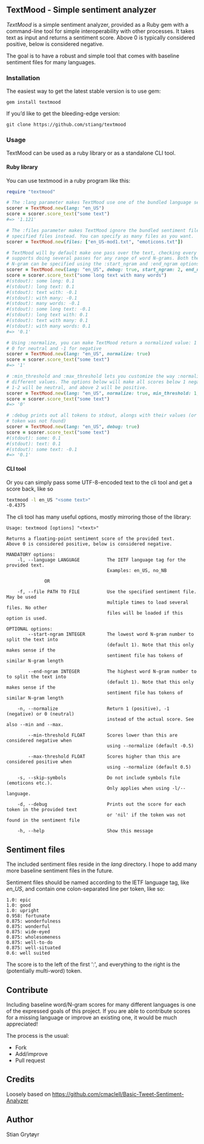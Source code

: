 ## TextMood - Simple sentiment analyzer
*TextMood* is a simple sentiment analyzer, provided as a Ruby gem with a command-line
tool for simple interoperability with other processes. It takes text as input and 
returns a sentiment score. Above 0 is typically considered positive, below is 
considered negative.

The goal is to have a robust and simple tool that comes with baseline sentiment files
for many languages.

### Installation
The easiest way to get the latest stable version is to use gem:

    gem install textmood

If you’d like to get the bleeding-edge version:

    git clone https://github.com/stiang/textmood

### Usage
TextMood can be used as a ruby library or as a standalone CLI tool.

#### Ruby library
You can use textmood in a ruby program like this:
```ruby
require "textmood"

# The :lang parameter makes TextMood use one of the bundled language sentiment files
scorer = TextMood.new(lang: "en_US")
score = scorer.score_text("some text")
#=> '1.121'

# The :files parameter makes TextMood ignore the bundled sentiment files and use the
# specified files instead. You can specify as many files as you want.
scorer = TextMood.new(files: ["en_US-mod1.txt", "emoticons.txt"])

# TextMood will by default make one pass over the text, checking every word, but it
# supports doing several passes for any range of word N-grams. Both the start and end 
# N-gram can be specified using the :start_ngram and :end_ngram options
scorer = TextMood.new(lang: "en_US", debug: true, start_ngram: 2, end_ngram: 3)
score = scorer.score_text("some long text with many words")
#(stdout): some long: 0.1
#(stdout): long text: 0.1
#(stdout): text with: -0.1
#(stdout): with many: -0.1
#(stdout): many words: -0.1
#(stdout): some long text: -0.1
#(stdout): long text with: 0.1
#(stdout): text with many: 0.1
#(stdout): with many words: 0.1
#=> '0.1'

# Using :normalize, you can make TextMood return a normalized value: 1 for positive, 
# 0 for neutral and -1 for negative
scorer = TextMood.new(lang: "en_US", normalize: true)
score = scorer.score_text("some text")
#=> '1'

# :min_threshold and :max_threshold lets you customize the way :normalize treats
# different values. The options below will make all scores below 1 negative, 
# 1-2 will be neutral, and above 2 will be positive.
scorer = TextMood.new(lang: "en_US", normalize: true, min_threshold: 1, max_threshold: 2)
score = scorer.score_text("some text")
#=> '0'

# :debug prints out all tokens to stdout, alongs with their values (or 'nil' when the
# token was not found)
scorer = TextMood.new(lang: "en_US", debug: true)
score = scorer.score_text("some text")
#(stdout): some: 0.1
#(stdout): text: 0.1
#(stdout): some text: -0.1
#=> '0.1'
```

#### CLI tool
Or you can simply pass some UTF-8-encoded text to the cli tool and get a score back, like so 
```bash
textmood -l en_US "<some text>"
-0.4375
```

The cli tool has many useful options, mostly mirroring those of the library:
```
Usage: textmood [options] "<text>"

Returns a floating-point sentiment score of the provided text.
Above 0 is considered positive, below is considered negative.

MANDATORY options:
    -l, --language LANGUAGE          The IETF language tag for the provided text.
                                     Examples: en_US, no_NB

              OR

    -f, --file PATH TO FILE          Use the specified sentiment file. May be used
                                     multiple times to load several files. No other
                                     files will be loaded if this option is used.

OPTIONAL options:
        --start-ngram INTEGER        The lowest word N-gram number to split the text into
                                     (default 1). Note that this only makes sense if the
                                     sentiment file has tokens of similar N-gram length

        --end-ngram INTEGER          The highest word N-gram number to to split the text into
                                     (default 1). Note that this only makes sense if the
                                     sentiment file has tokens of similar N-gram length

    -n, --normalize                  Return 1 (positive), -1 (negative) or 0 (neutral)
                                     instead of the actual score. See also --min and --max.

        --min-threshold FLOAT        Scores lower than this are considered negative when
                                     using --normalize (default -0.5)

        --max-threshold FLOAT        Scores higher than this are considered positive when
                                     using --normalize (default 0.5)

    -s, --skip-symbols               Do not include symbols file (emoticons etc.).
                                     Only applies when using -l/--language.

    -d, --debug                      Prints out the score for each token in the provided text
                                     or 'nil' if the token was not found in the sentiment file

    -h, --help                       Show this message
```

## Sentiment files
The included sentiment files reside in the *lang* directory. I hope to add many
more baseline sentiment files in the future.

Sentiment files should be named according to the IETF language tag, like *en_US*,
and contain one colon-separated line per token, like so:
```
1.0: epic
1.0: good
1.0: upright
0.958: fortunate
0.875: wonderfulness
0.875: wonderful
0.875: wide-eyed
0.875: wholesomeness
0.875: well-to-do
0.875: well-situated
0.6: well suited
```
The score is to the left of the first ':', and everything to the right is the
(potentially multi-word) token.

## Contribute
Including baseline word/N-gram scores for many different languages is one 
of the expressed goals of this project. If you are able to contribute scores 
for a missing language or improve an existing one, it would be much appreciated!

The process is the usual:
* Fork
* Add/improve
* Pull request

## Credits
Loosely based on https://github.com/cmaclell/Basic-Tweet-Sentiment-Analyzer

## Author
Stian Grytøyr
